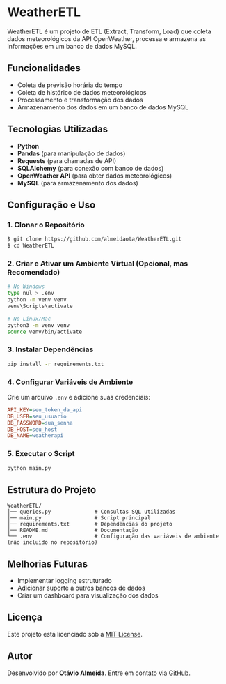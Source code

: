 # WeatherETL

WeatherETL é um projeto de ETL (Extract, Transform, Load) que coleta dados meteorológicos da API OpenWeather, processa e armazena as informações em um banco de dados MySQL.

## Funcionalidades
- Coleta de previsão horária do tempo
- Coleta de histórico de dados meteorológicos
- Processamento e transformação dos dados
- Armazenamento dos dados em um banco de dados MySQL

## Tecnologias Utilizadas
- **Python**
- **Pandas** (para manipulação de dados)
- **Requests** (para chamadas de API)
- **SQLAlchemy** (para conexão com banco de dados)
- **OpenWeather API** (para obter dados meteorológicos)
- **MySQL** (para armazenamento dos dados)

## Configuração e Uso

### 1. Clonar o Repositório
```bash
$ git clone https://github.com/almeidaota/WeatherETL.git
$ cd WeatherETL
```

### 2. Criar e Ativar um Ambiente Virtual (Opcional, mas Recomendado)
```bash
# No Windows
type nul > .env
python -m venv venv
venv\Scripts\activate

# No Linux/Mac
python3 -m venv venv
source venv/bin/activate
```

### 3. Instalar Dependências
```bash
pip install -r requirements.txt
```

### 4. Configurar Variáveis de Ambiente
Crie um arquivo `.env` e adicione suas credenciais:
```ini
API_KEY=seu_token_da_api
DB_USER=seu_usuario
DB_PASSWORD=sua_senha
DB_HOST=seu_host
DB_NAME=weatherapi
```

### 5. Executar o Script
```bash
python main.py
```

## Estrutura do Projeto
```
WeatherETL/
│── queries.py              # Consultas SQL utilizadas
│── main.py                 # Script principal
│── requirements.txt        # Dependências do projeto
│── README.md               # Documentação
└── .env                    # Configuração das variáveis de ambiente (não incluído no repositório)
```

## Melhorias Futuras
- Implementar logging estruturado
- Adicionar suporte a outros bancos de dados
- Criar um dashboard para visualização dos dados

## Licença
Este projeto está licenciado sob a [MIT License](LICENSE).

## Autor
Desenvolvido por **Otávio Almeida**. Entre em contato via [GitHub](https://github.com/almeidaota).

